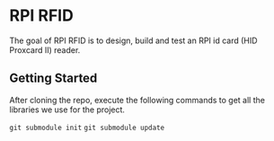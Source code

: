 # RPI RFID

The goal of RPI RFID is to design, build and test an RPI id card (HID Proxcard II) reader.

## Getting Started

After cloning the repo, execute the following commands to get all the libraries we use for the project.

`git submodule init` 
`git submodule update`
